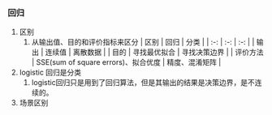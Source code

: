 ### 回归

1. 区别
    1. 从输出值、目的和评价指标来区分
    | 区别 | 回归 | 分类 |
        | :-: | :-: | :-: |
    | 输出 | 连续值 | 离散数据 |
    | 目的 | 寻找最优拟合 | 寻找决策边界 |
    | 评价方法 | SSE(sum of square errors)、拟合优度 | 精度、混淆矩阵 |
2. logistic 回归是分类
    1. logistic回归只是用到了回归算法，但是其输出的结果是决策边界，是不连续的。
2. 场景区别 